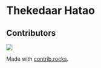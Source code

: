 # Thekedaar Hatao

## Contributors

<a href="https://github.com/aliasgharchakera/SE-Spring23-Project/graphs/contributors">
  <img src="https://contrib.rocks/image?repo=aliasgharchakera/SE-Spring23-Project" />
</a>

Made with [contrib.rocks](https://contrib.rocks).